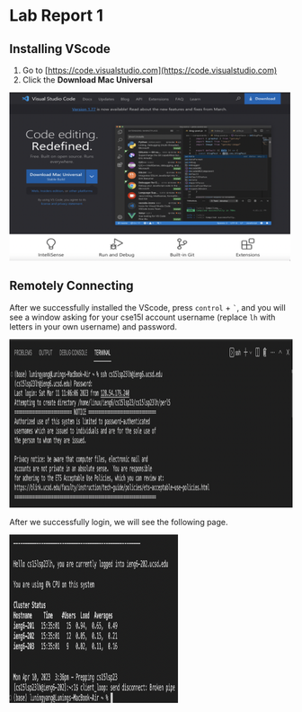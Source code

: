 # Lab Report 1

## Installing VScode
1. Go to [https://code.visualstudio.com](https://code.visualstudio.com)
2. Click the **Download Mac Universal**
<img src="lab1_img/vs.jpg" alt="Image" width="500" height="300">

## Remotely Connecting
After we successfully installed the VScode, press `control` + ``` ` ```, and you will see a window asking for your cse15l account username (replace `lh` with letters in your own username) and password. 

<img src="lab1_img/loginwindow.png" alt="Image" width="1000" height="300">

After we successfully login, we will see the following page.

<img src="lab1_img/loginpage.png" alt="Image" width="300" height="300">

